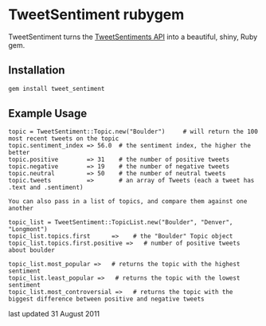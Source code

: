 TweetSentiment rubygem
=======================

TweetSentiment turns the [TweetSentiments API](http://intridea.com/2010/11/29/sentiment-analysis-using-tweetsentimentscom-api) into a beautiful, shiny, Ruby gem.

Installation
------------

```bash
gem install tweet_sentiment
```


Example Usage
-------------

    topic = TweetSentiment::Topic.new("Boulder")     # will return the 100 most recent tweets on the topic
    topic.sentiment_index => 56.0  # the sentiment index, the higher the better
    topic.positive        => 31    # the number of positive tweets
    topic.negative        => 19    # the number of negative tweets
    topic.neutral         => 50    # the number of neutral tweets
    topic.tweets          =>       # an array of Tweets (each a tweet has .text and .sentiment) 

    You can also pass in a list of topics, and compare them against one another

    topic_list = TweetSentiment::TopicList.new("Boulder", "Denver", "Longmont")
    topic_list.topics.first      =>    # the "Boulder" Topic object
    topic_list.topics.first.positive =>   # number of positive tweets about boulder

    topic_list.most_popular =>   # returns the topic with the highest sentiment
    topic_list.least_popular =>   # returns the topic with the lowest sentiment
    topic_list.most_controversial =>   # returns the topic with the biggest difference between positive and negative tweets


last updated 31 August 2011

